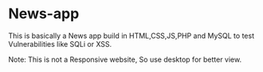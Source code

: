 # News-app
This is basically a News app build in HTML,CSS,JS,PHP and MySQL to test Vulnerabilities like SQLi or XSS.

Note: This is not a Responsive website, So use desktop for better view.
